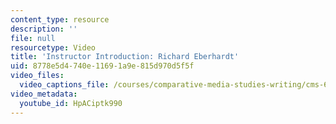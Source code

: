 ```yaml
---
content_type: resource
description: ''
file: null
resourcetype: Video
title: 'Instructor Introduction: Richard Eberhardt'
uid: 8778e5d4-740e-1169-1a9e-815d970d5f5f
video_files:
  video_captions_file: /courses/comparative-media-studies-writing/cms-611j-creating-video-games-fall-2014/instructor-insights/meet-the-instructors/instructor-introduction-richard-eberhardt/HpACiptk990.vtt
video_metadata:
  youtube_id: HpACiptk990
---
```

